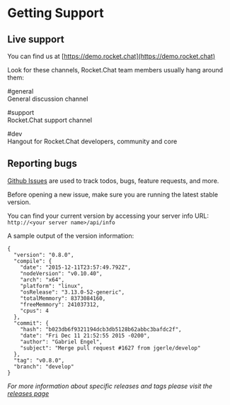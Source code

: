 # Getting Support

## Live support

You can find us at [https://demo.rocket.chat](https://demo.rocket.chat)

Look for these channels, Rocket.Chat team members usually hang around them:

\#general  
General discussion channel

\#support  
Rocket.Chat support channel

\#dev  
Hangout for Rocket.Chat developers, community and core

## Reporting bugs

[Github Issues](https://github.com/RocketChat/Rocket.Chat/issues) are used to track todos, bugs, feature requests, and more.

Before opening a new issue, make sure you are running the latest stable version.

You can find your current version by accessing your server info URL: `http://<your server name>/api/info`

A sample output of the version information:

```
{
  "version": "0.8.0",
  "compile": {
    "date": "2015-12-11T23:57:49.792Z",
    "nodeVersion": "v0.10.40",
    "arch": "x64",
    "platform": "linux",
    "osRelease": "3.13.0-52-generic",
    "totalMemmory": 8373084160,
    "freeMemmory": 241037312,
    "cpus": 4
  },
  "commit": {
    "hash": "b023db6f9321194dcb3db5128b62abbc3bafdc2f",
    "date": "Fri Dec 11 21:52:55 2015 -0200",
    "author": "Gabriel Engel",
    "subject": "Merge pull request #1627 from jgerle/develop"
  },
  "tag": "v0.8.0",
  "branch": "develop"
}
```

_For more information about specific releases and tags please visit the [releases page](https://github.com/RocketChat/Rocket.Chat/releases)_
